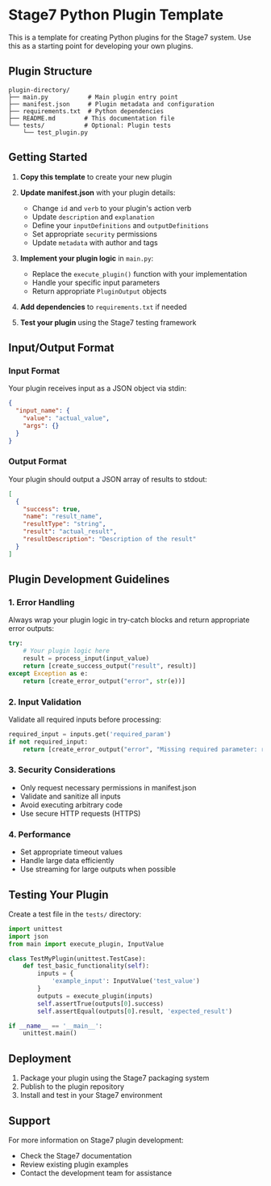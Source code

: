 # Stage7 Python Plugin Template

This is a template for creating Python plugins for the Stage7 system. Use this as a starting point for developing your own plugins.

## Plugin Structure

```
plugin-directory/
├── main.py           # Main plugin entry point
├── manifest.json     # Plugin metadata and configuration
├── requirements.txt  # Python dependencies
├── README.md        # This documentation file
└── tests/           # Optional: Plugin tests
    └── test_plugin.py
```

## Getting Started

1. **Copy this template** to create your new plugin
2. **Update manifest.json** with your plugin details:
   - Change `id` and `verb` to your plugin's action verb
   - Update `description` and `explanation`
   - Define your `inputDefinitions` and `outputDefinitions`
   - Set appropriate `security` permissions
   - Update `metadata` with author and tags

3. **Implement your plugin logic** in `main.py`:
   - Replace the `execute_plugin()` function with your implementation
   - Handle your specific input parameters
   - Return appropriate `PluginOutput` objects

4. **Add dependencies** to `requirements.txt` if needed

5. **Test your plugin** using the Stage7 testing framework

## Input/Output Format

### Input Format
Your plugin receives input as a JSON object via stdin:
```json
{
  "input_name": {
    "value": "actual_value",
    "args": {}
  }
}
```

### Output Format
Your plugin should output a JSON array of results to stdout:
```json
[
  {
    "success": true,
    "name": "result_name",
    "resultType": "string",
    "result": "actual_result",
    "resultDescription": "Description of the result"
  }
]
```

## Plugin Development Guidelines

### 1. Error Handling
Always wrap your plugin logic in try-catch blocks and return appropriate error outputs:

```python
try:
    # Your plugin logic here
    result = process_input(input_value)
    return [create_success_output("result", result)]
except Exception as e:
    return [create_error_output("error", str(e))]
```

### 2. Input Validation
Validate all required inputs before processing:

```python
required_input = inputs.get('required_param')
if not required_input:
    return [create_error_output("error", "Missing required parameter: required_param")]
```

### 3. Security Considerations
- Only request necessary permissions in manifest.json
- Validate and sanitize all inputs
- Avoid executing arbitrary code
- Use secure HTTP requests (HTTPS)

### 4. Performance
- Set appropriate timeout values
- Handle large data efficiently
- Use streaming for large outputs when possible

## Testing Your Plugin

Create a test file in the `tests/` directory:

```python
import unittest
import json
from main import execute_plugin, InputValue

class TestMyPlugin(unittest.TestCase):
    def test_basic_functionality(self):
        inputs = {
            'example_input': InputValue('test_value')
        }
        outputs = execute_plugin(inputs)
        self.assertTrue(outputs[0].success)
        self.assertEqual(outputs[0].result, 'expected_result')

if __name__ == '__main__':
    unittest.main()
```

## Deployment

1. Package your plugin using the Stage7 packaging system
2. Publish to the plugin repository
3. Install and test in your Stage7 environment

## Support

For more information on Stage7 plugin development:
- Check the Stage7 documentation
- Review existing plugin examples
- Contact the development team for assistance
